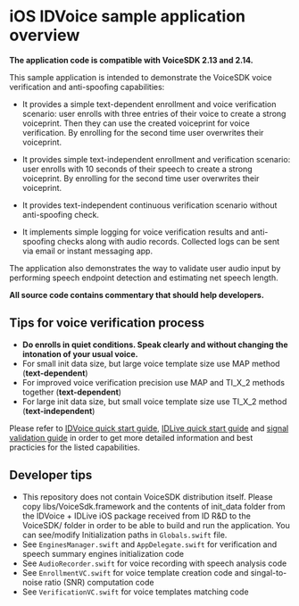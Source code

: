 iOS IDVoice sample application overview
===========================================

**The application code is compatible with VoiceSDK 2.13 and 2.14.**

This sample application is intended to demonstrate the VoiceSDK voice verification 
and anti-spoofing capabilities:

* It provides a simple text-dependent enrollment and voice verification scenario: user enrolls with three entries of their voice to create a strong voiceprint. Then they can use the created voiceprint for voice verification. By enrolling for the second time user overwrites their voiceprint.

* It provides simple text-independent enrollment and verification scenario: user enrolls with 10 seconds of their speech to create a strong voiceprint. By enrolling for the second time user overwrites their voiceprint.

* It provides text-independent continuous verification scenario without anti-spoofing check.

* It implements simple logging for voice verification results and anti-spoofing checks along with audio records. Collected logs can be sent via email or instant messaging app.

The application also demonstrates the way to validate user audio input by performing speech endpoint detection and estimating net speech length.

**All source code contains commentary that should help developers.**

Tips for voice verification process
-----------------------------------

- **Do enrolls in quiet conditions. Speak clearly and without changing the intonation of your usual voice.**
- For small init data size, but large voice template size use MAP method (**text-dependent**)
- For improved voice verification precision use MAP and TI_X_2 methods together (**text-dependent**)
- For large init data size, but small voice template size use TI_X_2 method (**text-independent**)

Please refer to [IDVoice quick start guide](https://docs.idrnd.net/voice/#idvoice-speaker-verification), [IDLive quick start guide](https://docs.idrnd.net/voice/#idlive-voice-anti-spoofing) and [signal validation guide](https://docs.idrnd.net/voice/#signal-validation-utilities) in order to get more detailed information and best practicies for the listed capabilities.

Developer tips
--------------

- This repository does not contain VoiceSDK distribution itself. Please copy libs/VoiceSdk.framework and the contents of init_data folder from the IDVoice + IDLive iOS package received from ID R&D to the VoiceSDK/ folder in order to be able to build and run the application. You can see/modify Initialization paths in `Globals.swift`  file.
- See `EnginesManager.swift`  and `AppDelegate.swift` for verification and speech summary engines initialization code
- See `AudioRecorder.swift` for voice recording with speech analysis code
- See `EnrollmentVC.swift` for voice template creation code and singal-to-noise ratio (SNR) computation code
- See `VerificationVC.swift` for voice templates matching code

